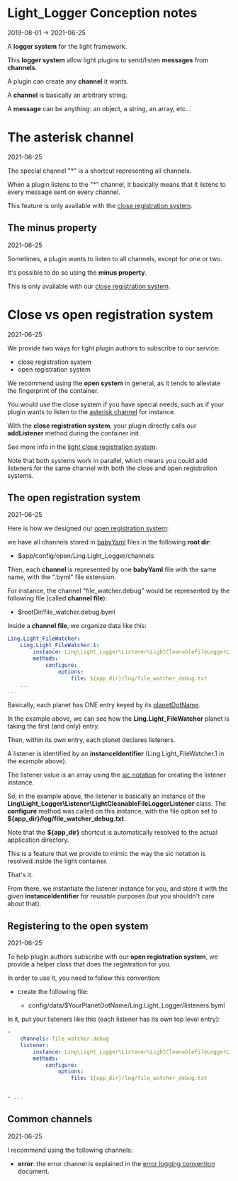 Light_Logger Conception notes
=================
2019-08-01 -> 2021-06-25


A **logger system** for the light framework.


This **logger system** allow light plugins to send/listen **messages** from **channels**.

A plugin can create any **channel** it wants. 

A **channel** is basically an arbitrary string.


A **message** can be anything: an object, a string, an array, etc...



The asterisk channel
=========
2021-06-25

The special channel "*" is a shortcut representing all channels.

When a plugin listens to the "*" channel, it basically means that it listens to every message sent on every channel.

This feature is only available with the [close registration system](#close-vs-open-registration-system).


The minus property
---------
2021-06-25


Sometimes, a plugin wants to listen to all channels, except for one or two.

It's possible to do so using the **minus property**.

This is only available with our [close registration system](#close-vs-open-registration-system).



Close vs open registration system
==========
2021-06-25

We provide two ways for light plugin authors to subscribe to our service:

- close registration system
- open registration system


We recommend using the **open system** in general, as it tends to alleviate the fingerprint of the container.

You would use the close system if you have special needs, such as if your plugin wants to listen to the [asterisk channel](#the-asterisk-channel) for instance.


With the **close registration system**, your plugin directly calls our **addListener** method during the container init.

See more info in the [light close registration system](https://github.com/lingtalfi/Light/blob/master/personal/mydoc/pages/design/open-vs-close-service-registration.md).


Note that both systems work in parallel, which means you could add listeners for the same channel with both the close and open registration systems. 





The open registration system
--------
2021-06-25


Here is how we designed our [open registration system](https://github.com/lingtalfi/Light/blob/master/personal/mydoc/pages/design/open-vs-close-service-registration.md):

we have all channels stored in [babyYaml](https://github.com/lingtalfi/BabyYaml) files in the following **root dir**:

- $app/config/open/Ling.Light_Logger/channels


Then, each **channel** is represented by one **babyYaml** file with the same name, with the ".byml" file extension.

For instance, the channel "file_watcher.debug" would be represented by the following file (called **channel file**):

- $rootDir/file_watcher.debug.byml


Inside a **channel file**, we organize data like this:


```yaml
Ling.Light_FileWatcher:
    Ling.Light_FileWatcher.1:
        instance: Ling\Light_Logger\Listener\LightCleanableFileLoggerListener
        methods:
            configure:
                options:
                    file: ${app_dir}/log/file_watcher_debug.txt
    ...                    
...

```


Basically, each planet has ONE entry keyed by its [planetDotName](https://github.com/karayabin/universe-snapshot#the-planet-dot-name).

In the example above, we can see how the **Ling.Light_FileWatcher** planet is taking the first (and only) entry.

Then, within its own entry, each planet declares listeners.

A listener is identified by an **instanceIdentifier** (Ling.Light_FileWatcher.1 in the example above).

The listener value is an array using the [sic notation](https://github.com/lingtalfi/NotationFan/blob/master/sic.md) for creating the listener instance.

So, in the example above, the listener is basically an instance of the **Ling\Light_Logger\Listener\LightCleanableFileLoggerListener** class.
The **configure** method was called on this instance, with the file option set to **${app_dir}/log/file_watcher_debug.txt**.

Note that the **${app_dir}** shortcut is automatically resolved to the actual application directory.

This is a feature that we provide to mimic the way the sic notation is resolved inside the light container.


That's it.


From there, we instantiate the listener instance for you, and store it with the given **instanceIdentifier** for reusable purposes (but you shouldn't care about that).



Registering to the open system
---------
2021-06-25


To help plugin authors subscribe with our **open registration system**, we provide a helper class
that does the registration for you.

In order to use it, you need to follow this convention:

- create the following file:

    - config/data/$YourPlanetDotName/Ling.Light_Logger/listeners.byml
    

In it, put your listeners like this (each listener has its own top level entry):


```yaml
-
    channels: file_watcher.debug
    listener:
        instance: Ling\Light_Logger\Listener\LightCleanableFileLoggerListener
        methods:
            configure:
                options:
                    file: ${app_dir}/log/file_watcher_debug.txt


- ...
```







Common channels
---------
2021-06-25



I recommend using the following channels:

- **error**: the error channel is explained in the [error logging convention](https://github.com/lingtalfi/TheBar/blob/master/discussions/error-logging-convention.md) document.






















